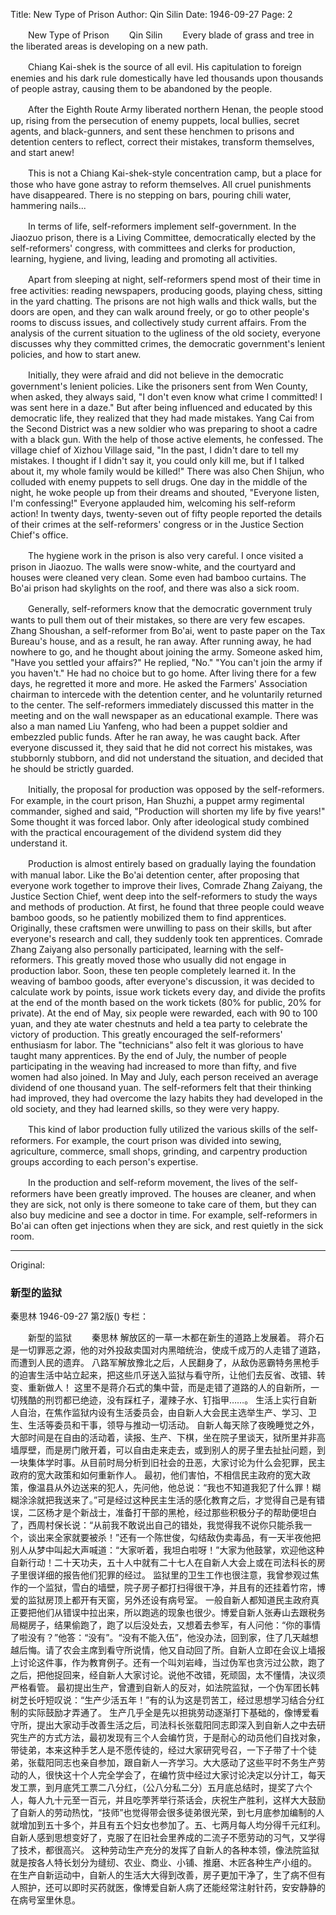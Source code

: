 Title: New Type of Prison
Author: Qin Silin
Date: 1946-09-27
Page: 2

　　New Type of Prison
　　Qin Silin
　　Every blade of grass and tree in the liberated areas is developing on a new path.

　　Chiang Kai-shek is the source of all evil. His capitulation to foreign enemies and his dark rule domestically have led thousands upon thousands of people astray, causing them to be abandoned by the people.

　　After the Eighth Route Army liberated northern Henan, the people stood up, rising from the persecution of enemy puppets, local bullies, secret agents, and black-gunners, and sent these henchmen to prisons and detention centers to reflect, correct their mistakes, transform themselves, and start anew!

　　This is not a Chiang Kai-shek-style concentration camp, but a place for those who have gone astray to reform themselves. All cruel punishments have disappeared. There is no stepping on bars, pouring chili water, hammering nails...

　　In terms of life, self-reformers implement self-government. In the Jiaozuo prison, there is a Living Committee, democratically elected by the self-reformers' congress, with committees and clerks for production, learning, hygiene, and living, leading and promoting all activities.

　　Apart from sleeping at night, self-reformers spend most of their time in free activities: reading newspapers, producing goods, playing chess, sitting in the yard chatting. The prisons are not high walls and thick walls, but the doors are open, and they can walk around freely, or go to other people's rooms to discuss issues, and collectively study current affairs. From the analysis of the current situation to the ugliness of the old society, everyone discusses why they committed crimes, the democratic government's lenient policies, and how to start anew.

　　Initially, they were afraid and did not believe in the democratic government's lenient policies. Like the prisoners sent from Wen County, when asked, they always said, "I don't even know what crime I committed! I was sent here in a daze." But after being influenced and educated by this democratic life, they realized that they had made mistakes. Yang Cai from the Second District was a new soldier who was preparing to shoot a cadre with a black gun. With the help of those active elements, he confessed. The village chief of Xizhou Village said, "In the past, I didn't dare to tell my mistakes. I thought if I didn't say it, you could only kill me, but if I talked about it, my whole family would be killed!" There was also Chen Shijun, who colluded with enemy puppets to sell drugs. One day in the middle of the night, he woke people up from their dreams and shouted, "Everyone listen, I'm confessing!" Everyone applauded him, welcoming his self-reform action! In twenty days, twenty-seven out of fifty people reported the details of their crimes at the self-reformers' congress or in the Justice Section Chief's office.

　　The hygiene work in the prison is also very careful. I once visited a prison in Jiaozuo. The walls were snow-white, and the courtyard and houses were cleaned very clean. Some even had bamboo curtains. The Bo'ai prison had skylights on the roof, and there was also a sick room.

　　Generally, self-reformers know that the democratic government truly wants to pull them out of their mistakes, so there are very few escapes. Zhang Shoushan, a self-reformer from Bo'ai, went to paste paper on the Tax Bureau's house, and as a result, he ran away. After running away, he had nowhere to go, and he thought about joining the army. Someone asked him, "Have you settled your affairs?" He replied, "No." "You can't join the army if you haven't." He had no choice but to go home. After living there for a few days, he regretted it more and more. He asked the Farmers' Association chairman to intercede with the detention center, and he voluntarily returned to the center. The self-reformers immediately discussed this matter in the meeting and on the wall newspaper as an educational example. There was also a man named Liu Yanfeng, who had been a puppet soldier and embezzled public funds. After he ran away, he was caught back. After everyone discussed it, they said that he did not correct his mistakes, was stubbornly stubborn, and did not understand the situation, and decided that he should be strictly guarded.

　　Initially, the proposal for production was opposed by the self-reformers. For example, in the court prison, Han Shuzhi, a puppet army regimental commander, sighed and said, "Production will shorten my life by five years!" Some thought it was forced labor. Only after ideological study combined with the practical encouragement of the dividend system did they understand it.

　　Production is almost entirely based on gradually laying the foundation with manual labor. Like the Bo'ai detention center, after proposing that everyone work together to improve their lives, Comrade Zhang Zaiyang, the Justice Section Chief, went deep into the self-reformers to study the ways and methods of production. At first, he found that three people could weave bamboo goods, so he patiently mobilized them to find apprentices. Originally, these craftsmen were unwilling to pass on their skills, but after everyone's research and call, they suddenly took ten apprentices. Comrade Zhang Zaiyang also personally participated, learning with the self-reformers. This greatly moved those who usually did not engage in production labor. Soon, these ten people completely learned it. In the weaving of bamboo goods, after everyone's discussion, it was decided to calculate work by points, issue work tickets every day, and divide the profits at the end of the month based on the work tickets (80% for public, 20% for private). At the end of May, six people were rewarded, each with 90 to 100 yuan, and they ate water chestnuts and held a tea party to celebrate the victory of production. This greatly encouraged the self-reformers' enthusiasm for labor. The "technicians" also felt it was glorious to have taught many apprentices. By the end of July, the number of people participating in the weaving had increased to more than fifty, and five women had also joined. In May and July, each person received an average dividend of one thousand yuan. The self-reformers felt that their thinking had improved, they had overcome the lazy habits they had developed in the old society, and they had learned skills, so they were very happy.

　　This kind of labor production fully utilized the various skills of the self-reformers. For example, the court prison was divided into sewing, agriculture, commerce, small shops, grinding, and carpentry production groups according to each person's expertise.

　　In the production and self-reform movement, the lives of the self-reformers have been greatly improved. The houses are cleaner, and when they are sick, not only is there someone to take care of them, but they can also buy medicine and see a doctor in time. For example, self-reformers in Bo'ai can often get injections when they are sick, and rest quietly in the sick room.



<hr /> 

Original: 


### 新型的监狱
秦思林
1946-09-27
第2版()
专栏：

　　新型的监狱
　　秦思林
    解放区的一草一木都在新生的道路上发展着。
    蒋介石是一切罪恶之源，他的对外投敌卖国对内黑暗统治，使成千成万的人走错了道路，而遭到人民的遗弃。
    八路军解放豫北之后，人民翻身了，从敌伪恶霸特务黑枪手的迫害生活中站立起来，把这些爪牙送入监狱与看守所，让他们去反省、改错、转变、重新做人！
    这里不是蒋介石式的集中营，而是走错了道路的人的自新所，一切残酷的刑罚都已绝迹，没有踩杠子，灌辣子水、钉指甲……。
    生活上实行自新人自治，在焦作监狱内设有生活委员会，由自新人大会民主选举生产、学习、卫生、生活等委员和干事，领导与推动一切活动。
    自新人每天除了夜晚睡觉之外，大部时间是在自由的活动着，读报、生产、下棋，坐在院子里谈天，狱所里并非高墙厚壁，而是房门敞开着，可以自由走来走去，或到别人的房子里去扯扯问题，到一块集体学时事。从目前时局分析到旧社会的丑恶，大家讨论为什么会犯罪，民主政府的宽大政策和如何重新作人。
    最初，他们害怕，不相信民主政府的宽大政策，像温县从外边送来的犯人，先问他，他总说：“我也不知道我犯了什么罪！糊糊涂涂就把我送来了。”可是经过这种民主生活的感化教育之后，才觉得自己是有错误，二区杨才是个新战士，准备打干部的黑枪，经过那些积极分子的帮助便坦白了，西周村保长说：“从前我不敢说出自己的错处，我觉得我不说你只能杀我一个，谈出来全家就要被杀！”还有一个陈世俊，勾结敌伪卖毒品，有一天半夜他把别人从梦中叫起大声喊道：“大家听着，我坦白啦呀！”大家为他鼓掌，欢迎他这种自新行动！二十天功夫，五十人中就有二十七人在自新人大会上或在司法科长的房子里很详细的报告他们犯罪的经过。
    监狱里的卫生工作也很注意，我曾参观过焦作的一个监狱，雪白的墙壁，院子房子都打扫得很干净，并且有的还挂着竹帘，博爱的监狱房顶上都开有天窗，另外还设有病号室。
    一般自新人都知道民主政府真正要把他们从错误中拉出来，所以跑逃的现象也很少。博爱自新人张寿山去跟税务局糊房子，结果偷跑了，跑了以后没处去，又想着去参军，有人问他：“你的事情了啦没有？”他答：“没有”。“没有不能入伍”，他没办法，回到家，住了几天越想越后悔。请了农会主席到看守所说情，他又自动回了所。自新人立即在会议上墙报上讨论这件事，作为教育例子。还有一个叫刘岩峰，当过伪军也贪污过公款，跑了之后，把他捉回来，经自新人大家讨论。说他不改错，死顽固，太不懂情，决议须严格看管。
    最初提出生产，曾遭到自新人的反对，如法院监狱，一个伪军团长韩树芝长吁短叹说：“生产少活五年！”有的认为这是罚苦工，经过思想学习结合分红制的实际鼓励才弄通了。
    生产几乎全是先以担挑劳动逐渐打下基础的，像博爱看守所，提出大家动手改善生活之后，司法科长张载阳同志即深入到自新人之中去研究生产的方式方法，最初发现有三个人会编竹货，于是耐心的动员他们自找对象，带徒弟，本来这种手艺人是不愿传徒的，经过大家研究号召，一下子带了十个徒弟，张载阳同志也亲自参加，跟自新人一齐学习。大大感动了这些平时不务生产劳动的人，很快这十个人完全学会了，在编竹货中经过大家讨论决定以分计工，每天发工票，到月底凭工票二八分红，（公八分私二分）五月底总结时，提奖了六个人，每人九十元至一百元，并且吃荸荠举行茶话会，庆祝生产胜利，这样大大鼓励了自新人的劳动热忱，“技师”也觉得带会很多徒弟很光荣，到七月底参加编制的人就增加到五十多个，并且有五个妇女也参加了。五、七两月每人均分得千元红利。自新人感到思想变好了，克服了在旧社会里养成的二流子不愿劳动的习气，又学得了技术，都很高兴。
    这种劳动生产充分的发挥了自新人的各种本领，像法院监狱就是按各人特长划分为缝纫、农业、商业、小铺、推磨、木匠各种生产小组的。
    在生产自新运动中，自新人的生活大大得到改善，房子更加干净了，生了病不但有人照护，还可以即时买药就医，像博爱自新人病了还能经常注射针药，安安静静的在病号室里休息。
